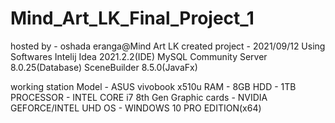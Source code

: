 # Mind_Art_LK_Final_Project_1

hosted by - oshada eranga@Mind Art LK
created project - 2021/09/12
Using Softwares
Intelij Idea 2021.2.2(IDE)
MySQL Community Server 8.0.25(Database)
SceneBuilder 8.5.0(JavaFx)

working station
Model - ASUS vivobook x510u
RAM - 8GB
HDD - 1TB
PROCESSOR - INTEL CORE i7 8th Gen
Graphic cards - NVIDIA GEFORCE/INTEL UHD 
OS - WINDOWS 10 PRO EDITION(x64)
